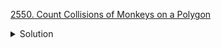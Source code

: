 [2550. Count Collisions of Monkeys on a Polygon](https://leetcode.com/contest/weekly-contest-330/problems/count-collisions-of-monkeys-on-a-polygon/)

<details><summary>Solution</summary>

![](../../../../assets/2550.png)

</details>
